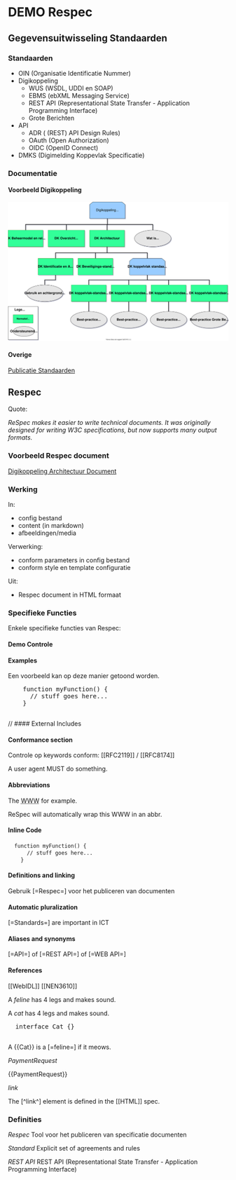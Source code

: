 # DEMO Respec

## Gegevensuitwisseling Standaarden 

### Standaarden

* OIN (Organisatie Identificatie Nummer)
* Digikoppeling
    * WUS (WSDL, UDDI en SOAP)
    * EBMS (ebXML Messaging Service)
    * REST API (Representational State Transfer - Application Programming Interface)
    * Grote Berichten
* API
    * ADR ( (REST) API Design Rules)
    * OAuth (Open Authorization)
    * OIDC (OpenID Connect)
* DMKS (Digimelding Koppevlak Specificatie)

### Documentatie


#### Voorbeeld Digikoppeling

![Spec](media/DK_Specificatie_structuur.svg)

#### Overige

[Publicatie Standaarden](https://publicatie.centrumvoorstandaarden.nl/)


## Respec

Quote:

_ReSpec makes it easier to write technical documents. It was originally designed for writing W3C specifications, but now supports many output formats._

### Voorbeeld Respec document

[Digikoppeling Architectuur Document](https://publicatie.centrumvoorstandaarden.nl/dk/architectuur/2.0vv/)


### Werking

In:
* config bestand
* content (in markdown)
* afbeeldingen/media

Verwerking:
* conform parameters in config bestand
* conform style en template configuratie

Uit:
* Respec document in HTML formaat

### Specifieke Functies

Enkele specifieke functies van Respec:
#### Demo Controle


<!--
// #### Title
// #### Subtitle
// #### Editors & Authors
// #### Sections
// #### Table of Contents
// #### Figures & table of figure
-->

#### Examples

<aside class="example" title="Dit is een voorbeeld">
  <p>
    Een voorbeeld kan op deze manier getoond worden.
  <p>
  <pre class="js">
    function myFunction() {
      // stuff goes here...
    }
  </pre>
</aside>

// #### External Includes
#### Conformance section

Controle op keywords conform:
[[RFC2119]] / [[RFC8174]]

 <p>A user agent MUST do something.</p>

#### Abbreviations

<p>
 The <abbr title="World Wide Web">WWW</abbr> for example.
</p>
<p>
 ReSpec will automatically wrap this WWW in an abbr.
</p>

#### Inline Code

`````
  function myFunction() {
      // stuff goes here...
    }
`````
#### Definitions and linking

Gebruik [=Respec=] voor het publiceren van documenten

#### Automatic pluralization

[=Standards=] are important in ICT

#### Aliases and synonyms

[=API=] of [=REST API=] of [=WEB API=]

#### References

[[WebIDL]]
[[NEN3610]]


<script>
  var respecConfig = {
    xref: ["WebIDL", "PaymentRequest"],
  };
</script>


  <!-- We also define a concept "feline", and an interface "Cat". -->
  <p>A <dfn>feline</dfn> has 4 legs and makes sound.</p>

  <p>A <dfn>cat</dfn> has 4 legs and makes sound.</p>

  <pre class="idl">
  interface Cat {}
  </pre>

  <!-- ...and we can reference them as: -->
  <p>A {{Cat}} is a [=feline=] if it meows.</p>


<dfn>PaymentRequest</dfn>

{{PaymentRequest}}

<dfn>link</dfn>

<aside class="example" title="Dit is een voorbeeld">

<script>
  var respecConfig = {
    xref: ["HTML", "link"],
  };
</script>


The [^link^] element is defined in the [[HTML]] spec.
</aside>

<!--
// #### Escaping references


// #### Adding missing references
// #### Extra links at top of the document
// #### Custom Styles

-->

### Definities

<dfn>Respec</dfn>
Tool voor het publiceren van specificatie documenten

<dfn>Standard</dfn>
Explicit set of agreements and rules

<dfn
  data-lt="API|WEB API">
  REST API
</dfn>
REST API (Representational State Transfer - Application Programming Interface)
